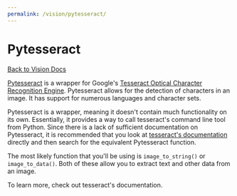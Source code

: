 ```yaml
---
permalink: /vision/pytesseract/
---
```


# Pytesseract

[Back to Vision Docs](/docs/vision/)

[Pytesseract](https://pypi.org/project/pytesseract/) is a wrapper for Google's [Tesseract Optical Character Recognition Engine](https://github.com/tesseract-ocr/tesseract). Pytesseract allows for the detection of characters in an image. It has support for numerous languages and character sets.

Pytesseract is a wrapper, meaning it doesn't contain much functionality on its own. Essentially, it provides a way to call tesseract's command line tool from Python. Since there is a lack of sufficient documentation on Pytesseract, it is recommended that you look at [tesseract's documentation](https://tesseract-ocr.github.io/) directly and then search for the equivalent Pytesseract function.

The most likely function that you'll be using is `image_to_string()` or `image_to_data()`. Both of these allow you to extract text and other data from an image.

To learn more, check out tesseract's documentation.